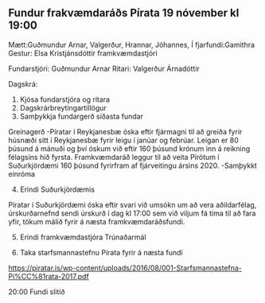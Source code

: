 ## Fundur frakvæmdaráðs Pírata 19 nóvember kl 19:00
Mætt:Guðmundur Arnar, Valgerður, Hrannar, Jóhannes, 
Í fjarfundi:Gamithra
Gestur: Elsa Kristjánsdóttir framkvæmdastjóri

Fundarstjóri: Guðmundur Arnar
Ritari: Valgerður Árnadóttir


Dagskrá:
1. Kjósa fundarstjóra og ritara
2. Dagskrárbreytingartillögur
3. Samþykkja fundargerð síðasta fundar

Greinagerð -Píratar í Reykjanesbæ óska eftir fjármagni til að greiða fyrir húsnæði sitt í Reykjanesbæ fyrir leigu í janúar og febrúar. Leigan er 80 þúsund á mánuði og því óskum við eftir 160 þúsund krónum inn á reikning félagsins hið fyrsta.
Framkvæmdaráð leggur til að veita Pírötum í Suðurkjördæmi 160 þúsund fyrirfram af fjárveitingu ársins 2020.
-Samþykkt einróma

4. Erindi Suðurkjördæmis



Píratar í Suðurkjördæmi óska eftir svari við umsókn um að vera aðildarfélag, úrskurðarnefnd sendi úrskurð í dag kl 17:00 sem við viljum fá tíma til að fara yfir, tökum málið fyrir á næsta framkvæmdaráðsfundi. 


5. Erindi framkvæmdastjóra
Trúnaðarmál

6. Taka starfsmannastefnu Pírata fyrir á næsta fundi

https://piratar.is/wp-content/uploads/2016/08/001-Starfsmannastefna-Pi%CC%81rata-2017.pdf

20:00 Fundi slitið

